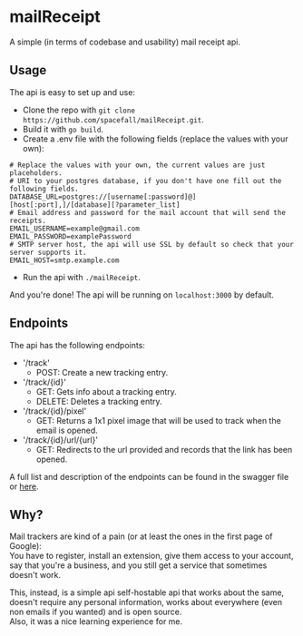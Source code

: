 # mailReceipt
A simple (in terms of codebase and usability) mail receipt api.

## Usage
The api is easy to set up and use:
- Clone the repo with `git clone https://github.com/spacefall/mailReceipt.git`.
- Build it with `go build`.  
- Create a .env file with the following fields (replace the values with your own):
```env
# Replace the values with your own, the current values are just placeholders.
# URI to your postgres database, if you don't have one fill out the following fields.
DATABASE_URL=postgres://[username[:password]@][host[:port],]/[database][?parameter_list]
# Email address and password for the mail account that will send the receipts.
EMAIL_USERNAME=example@gmail.com
EMAIL_PASSWORD=examplePassword
# SMTP server host, the api will use SSL by default so check that your server supports it.
EMAIL_HOST=smtp.example.com
```
- Run the api with `./mailReceipt`.

And you're done! The api will be running on `localhost:3000` by default.

## Endpoints
The api has the following endpoints:
- '/track'
  - POST: Create a new tracking entry.
- '/track/{id}'
  - GET: Gets info about a tracking entry.
  - DELETE: Deletes a tracking entry.
- '/track/{id}/pixel'
  - GET: Returns a 1x1 pixel image that will be used to track when the email is opened.
- '/track/{id}/url/{url}'
  - GET: Redirects to the url provided and records that the link has been opened.

A full list and description of the endpoints can be found in the swagger file or [here](https://mailReceipt.5822.it).

## Why?
Mail trackers are kind of a pain (or at least the ones in the first page of Google):  
You have to register, install an extension, give them access to your account, say that you're a business, and you still get a service that sometimes doesn't work.

This, instead, is a simple api self-hostable api that works about the same, doesn't require any personal information, works about everywhere (even non emails if you wanted) and is open source.  
Also, it was a nice learning experience for me.
